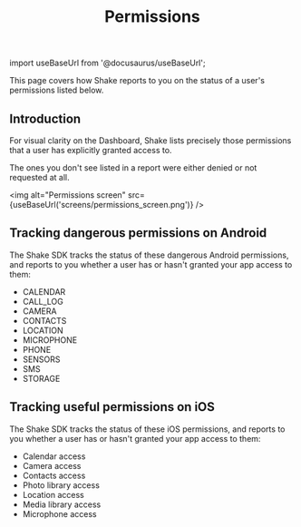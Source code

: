 ﻿---
id: permissions
title: Permissions
---
import useBaseUrl from '@docusaurus/useBaseUrl';

This page covers how Shake reports to you on the status of a user's permissions listed below.

## Introduction
For visual clarity on the Dashboard, Shake lists precisely those permissions that a user has explicitly granted access to.

The ones you don't see listed in a report were either denied or not requested at all.

<img
  alt="Permissions screen"
  src={useBaseUrl('screens/permissions_screen.png')}
/>


## Tracking dangerous permissions on Android 
The Shake SDK tracks the status of these dangerous Android permissions, 
and reports to you whether a user has or hasn't granted your app access to them:

* CALENDAR
* CALL_LOG
* CAMERA
* CONTACTS
* LOCATION
* MICROPHONE
* PHONE
* SENSORS
* SMS
* STORAGE

## Tracking useful permissions on iOS
The Shake SDK tracks the status of these  iOS permissions, and reports to 
you whether a user has or hasn't granted your app access to them:

* Calendar access
* Camera access
* Contacts access
* Photo library access
* Location access
* Media library access
* Microphone access
